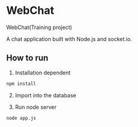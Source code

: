 # WebChat

WebChat(Training project)

A chat application built with Node.js and socket.io.
## How to run

1. Installation dependent

```bash
npm install
```
2. Import into the database

3. Run node server

```bash
node app.js
```

